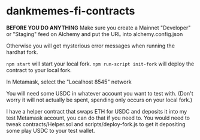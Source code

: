 # dankmemes-fi-contracts

**BEFORE YOU DO ANYTHING**
Make sure you create a Mainnet "Developer" or "Staging" feed on Alchemy and put the URL into alchemy.config.json

Otherwise you will get mysterious error messages when running the hardhat fork.

```npm start``` will start your local fork.
```npm run-script init-fork``` will deploy the contract to your local fork.

In Metamask, select the "Localhost 8545" network

You will need some USDC in whatever account you want to test with. (Don't worry it will not actually be spent, spending only occurs on your local fork.)

I have a helper contract that swaps ETH for USDC and deposits it into my test Metamask account, you can do that if you need to. You would need to tweak contracts/Helper.sol and scripts/deploy-fork.js to get it depositing some play USDC to your test wallet.
